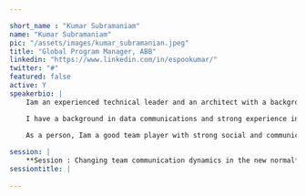 ```yaml
---

short_name : "Kumar Subramaniam"
name: "Kumar Subramaniam"
pic: "/assets/images/kumar_subramanian.jpeg"
title: "Global Program Manager, ABB"
linkedin: "https://www.linkedin.com/in/espookumar/"
twitter: "#"
featured: false
active: Y
speakerbio: |
    Iam an experienced technical leader and an architect with a background in many different programming languages, technologies, and platforms. I have worked successfully at the highest level across a number of domains including manufacturing, banking, telecoms, and Marine.

    I have a background in data communications and strong experience in system integration and in troubleshooting complex systems under field conditions.

    As a person, Iam a good team player with strong social and communication skills.
    
session: |
    **Session : Changing team communication dynamics in the new normal**    
sessiontitle: |
    
---
```


